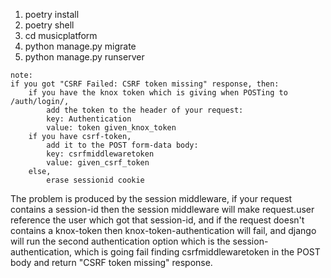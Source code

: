 1. poetry install
2. poetry shell
3. cd musicplatform
4. python manage.py migrate
5. python manage.py runserver

```
note:
if you got "CSRF Failed: CSRF token missing" response, then:
    if you have the knox token which is giving when POSTing to /auth/login/,
        add the token to the header of your request:
        key: Authentication
        value: token given_knox_token
    if you have csrf-token, 
        add it to the POST form-data body:
        key: csrfmiddlewaretoken
        value: given_csrf_token
    else,
        erase sessionid cookie
```

The problem is produced by the session middleware, if your request contains a session-id then the session middleware will make request.user reference the user which got that session-id, and if the request doesn't contains a knox-token then knox-token-authentication will fail, and django will run the second authentication option which is the session-authentication, which is going fail finding csrfmiddlewaretoken in the POST body and return "CSRF token missing" response.